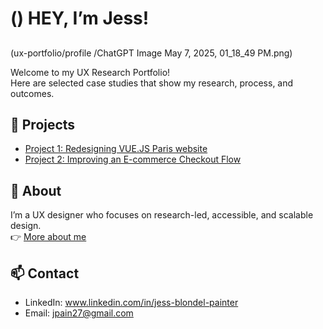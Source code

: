# () HEY, I’m Jess!

## 
(ux-portfolio/profile
/ChatGPT Image May 7, 2025, 01_18_49 PM.png)

Welcome to my UX Research Portfolio!  
Here are selected case studies that show my research, process, and outcomes.

## 🌟 Projects
- [Project 1: Redesigning VUE.JS Paris website](./project1/README.md)
- [Project 2: Improving an E-commerce Checkout Flow](./project2/README.md)

## 📖 About
I’m a UX designer who focuses on research-led, accessible, and scalable design.  
👉 [More about me](./about.md)

## 📫 Contact
- LinkedIn: www.linkedin.com/in/jess-blondel-painter  
- Email: jpain27@gmail.com
